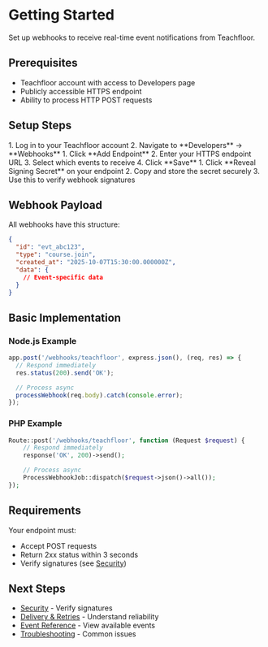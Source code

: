 # Getting Started

Set up webhooks to receive real-time event notifications from Teachfloor.

## Prerequisites

- Teachfloor account with access to Developers page
- Publicly accessible HTTPS endpoint
- Ability to process HTTP POST requests

## Setup Steps

<scalar-steps>
  <scalar-step id="step-1" title="Access Webhook Settings">
1. Log in to your Teachfloor account
2. Navigate to **Developers** → **Webhooks**
  </scalar-step>
  <scalar-step id="step-2" title="Add Endpoint">
1. Click **Add Endpoint**
2. Enter your HTTPS endpoint URL
3. Select which events to receive
4. Click **Save**
  </scalar-step>
  <scalar-step id="step-3" title="Get Signing Secret">
1. Click **Reveal Signing Secret** on your endpoint
2. Copy and store the secret securely
3. Use this to verify webhook signatures
  </scalar-step>
</scalar-steps>

## Webhook Payload

All webhooks have this structure:

```json
{
  "id": "evt_abc123",
  "type": "course.join",
  "created_at": "2025-10-07T15:30:00.000000Z",
  "data": {
    // Event-specific data
  }
}
```

## Basic Implementation

### Node.js Example

```javascript
app.post('/webhooks/teachfloor', express.json(), (req, res) => {
  // Respond immediately
  res.status(200).send('OK');

  // Process async
  processWebhook(req.body).catch(console.error);
});
```

### PHP Example

```php
Route::post('/webhooks/teachfloor', function (Request $request) {
    // Respond immediately
    response('OK', 200)->send();

    // Process async
    ProcessWebhookJob::dispatch($request->json()->all());
});
```

## Requirements

Your endpoint must:
- Accept POST requests
- Return 2xx status within 3 seconds
- Verify signatures (see [Security](./02-security.md))

## Next Steps

- [Security](./02-security.md) - Verify signatures
- [Delivery & Retries](./03-delivery-retries.md) - Understand reliability
- [Event Reference](./04-event-reference.md) - View available events
- [Troubleshooting](./05-troubleshooting.md) - Common issues
